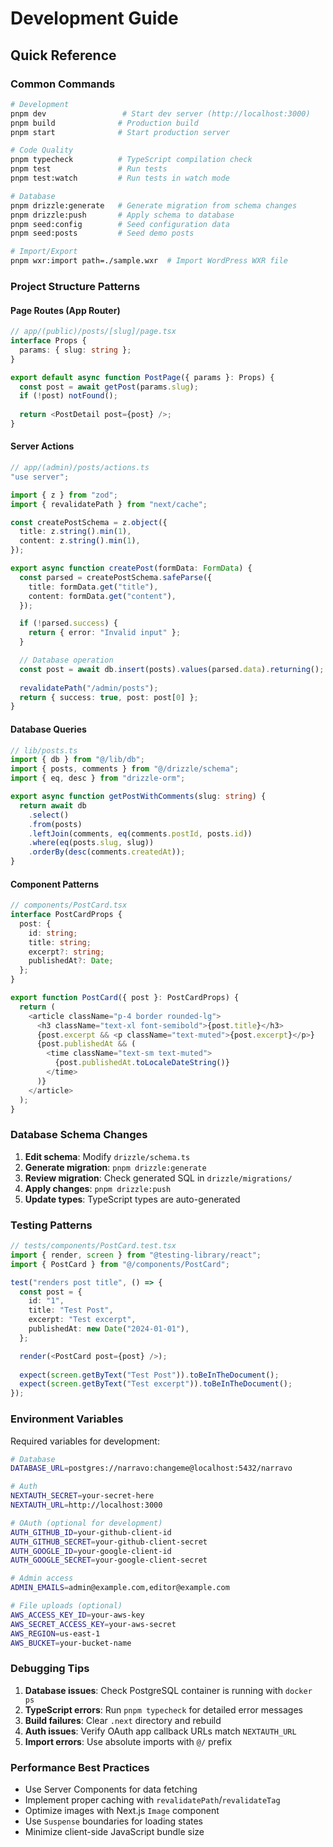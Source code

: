 # Development Guide

## Quick Reference

### Common Commands
```bash
# Development
pnpm dev                 # Start dev server (http://localhost:3000)
pnpm build              # Production build
pnpm start              # Start production server

# Code Quality
pnpm typecheck          # TypeScript compilation check
pnpm test               # Run tests
pnpm test:watch         # Run tests in watch mode

# Database
pnpm drizzle:generate   # Generate migration from schema changes
pnpm drizzle:push       # Apply schema to database
pnpm seed:config        # Seed configuration data
pnpm seed:posts         # Seed demo posts

# Import/Export
pnpm wxr:import path=./sample.wxr  # Import WordPress WXR file
```

### Project Structure Patterns

#### Page Routes (App Router)
```typescript
// app/(public)/posts/[slug]/page.tsx
interface Props {
  params: { slug: string };
}

export default async function PostPage({ params }: Props) {
  const post = await getPost(params.slug);
  if (!post) notFound();
  
  return <PostDetail post={post} />;
}
```

#### Server Actions
```typescript
// app/(admin)/posts/actions.ts
"use server";

import { z } from "zod";
import { revalidatePath } from "next/cache";

const createPostSchema = z.object({
  title: z.string().min(1),
  content: z.string().min(1),
});

export async function createPost(formData: FormData) {
  const parsed = createPostSchema.safeParse({
    title: formData.get("title"),
    content: formData.get("content"),
  });

  if (!parsed.success) {
    return { error: "Invalid input" };
  }

  // Database operation
  const post = await db.insert(posts).values(parsed.data).returning();
  
  revalidatePath("/admin/posts");
  return { success: true, post: post[0] };
}
```

#### Database Queries
```typescript
// lib/posts.ts
import { db } from "@/lib/db";
import { posts, comments } from "@/drizzle/schema";
import { eq, desc } from "drizzle-orm";

export async function getPostWithComments(slug: string) {
  return await db
    .select()
    .from(posts)
    .leftJoin(comments, eq(comments.postId, posts.id))
    .where(eq(posts.slug, slug))
    .orderBy(desc(comments.createdAt));
}
```

#### Component Patterns
```typescript
// components/PostCard.tsx
interface PostCardProps {
  post: {
    id: string;
    title: string;
    excerpt?: string;
    publishedAt?: Date;
  };
}

export function PostCard({ post }: PostCardProps) {
  return (
    <article className="p-4 border rounded-lg">
      <h3 className="text-xl font-semibold">{post.title}</h3>
      {post.excerpt && <p className="text-muted">{post.excerpt}</p>}
      {post.publishedAt && (
        <time className="text-sm text-muted">
          {post.publishedAt.toLocaleDateString()}
        </time>
      )}
    </article>
  );
}
```

### Database Schema Changes

1. **Edit schema**: Modify `drizzle/schema.ts`
2. **Generate migration**: `pnpm drizzle:generate`
3. **Review migration**: Check generated SQL in `drizzle/migrations/`
4. **Apply changes**: `pnpm drizzle:push`
5. **Update types**: TypeScript types are auto-generated

### Testing Patterns

```typescript
// tests/components/PostCard.test.tsx
import { render, screen } from "@testing-library/react";
import { PostCard } from "@/components/PostCard";

test("renders post title", () => {
  const post = {
    id: "1",
    title: "Test Post",
    excerpt: "Test excerpt",
    publishedAt: new Date("2024-01-01"),
  };

  render(<PostCard post={post} />);
  
  expect(screen.getByText("Test Post")).toBeInTheDocument();
  expect(screen.getByText("Test excerpt")).toBeInTheDocument();
});
```

### Environment Variables

Required variables for development:
```bash
# Database
DATABASE_URL=postgres://narravo:changeme@localhost:5432/narravo

# Auth
NEXTAUTH_SECRET=your-secret-here
NEXTAUTH_URL=http://localhost:3000

# OAuth (optional for development)
AUTH_GITHUB_ID=your-github-client-id
AUTH_GITHUB_SECRET=your-github-client-secret
AUTH_GOOGLE_ID=your-google-client-id  
AUTH_GOOGLE_SECRET=your-google-client-secret

# Admin access
ADMIN_EMAILS=admin@example.com,editor@example.com

# File uploads (optional)
AWS_ACCESS_KEY_ID=your-aws-key
AWS_SECRET_ACCESS_KEY=your-aws-secret
AWS_REGION=us-east-1
AWS_BUCKET=your-bucket-name
```

### Debugging Tips

1. **Database issues**: Check PostgreSQL container is running with `docker ps`
2. **TypeScript errors**: Run `pnpm typecheck` for detailed error messages
3. **Build failures**: Clear `.next` directory and rebuild
4. **Auth issues**: Verify OAuth app callback URLs match `NEXTAUTH_URL`
5. **Import errors**: Use absolute imports with `@/` prefix

### Performance Best Practices

- Use Server Components for data fetching
- Implement proper caching with `revalidatePath`/`revalidateTag`
- Optimize images with Next.js `Image` component
- Use `Suspense` boundaries for loading states
- Minimize client-side JavaScript bundle size